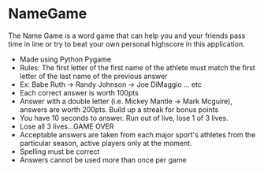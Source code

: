 # NameGame #

The Name Game is a word game that can help you and your friends pass time in line or try to beat your own personal highscore in this application.

- Made using Python Pygame
- Rules: The first letter of the first name of the athlete must match the first letter of the last name of the previous answer
- Ex: Babe Ruth -> Randy Johnson -> Joe DiMaggio ... etc
- Each correct answer is worth 100pts
- Answer with a double letter (i.e. Mickey Mantle -> Mark Mcguire), answers are worth 200pts. Build up a streak for bonus points
- You have 10 seconds to answer. Run out of live, lose 1 of 3 lives.
- Lose all 3 lives...GAME OVER
- Acceptable answers are taken from each major sport's athletes from the particular season, active players only at the moment.
- Spelling must be correct
- Answers cannot be used more than once per game
